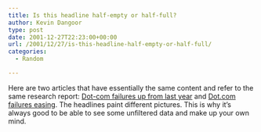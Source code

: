 ```yaml
---
title: Is this headline half-empty or half-full?
author: Kevin Dangoor
type: post
date: 2001-12-27T22:23:00+00:00
url: /2001/12/27/is-this-headline-half-empty-or-half-full/
categories:
  - Random

---
```

Here are two articles that have essentially the same content and refer to the same research report: [Dot-com failures up from last year][1] and [Dot.com failures easing][2]. The headlines paint different pictures. This is why it&#8217;s always good to be able to see some unfiltered data and make up your own mind.

 [1]: http://news.cnet.com/news/0-1007-200-8296047.html?tag=pt.rss..feed.ne_8296047
 [2]: http://money.cnn.com/2001/12/27/technology/dotcom/